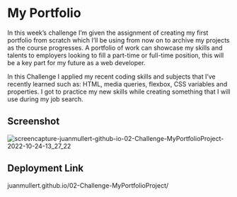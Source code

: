 # My Portfolio

In this week’s challenge I’m given the assignment of creating my first portfolio from scratch which I’ll be using from now on to archive my projects as the course progresses. A portfolio of work can showcase my skills and talents to employers looking to fill a part-time or full-time position, this will be a key part for my future as a web developer. 

In this Challenge I applied my recent coding skills and subjects that I’ve recently learned such as: HTML, media queries, flexbox, CSS variables and properties. I got to practice my new skills while creating something that I will use during my job search.

## Screenshot


![screencapture-juanmullert-github-io-02-Challenge-MyPortfolioProject-2022-10-24-13_27_22](https://user-images.githubusercontent.com/114509238/197598681-c9398060-f61c-4318-9c0a-d55439ab9727.png)

## Deployment Link 

juanmullert.github.io/02-Challenge-MyPortfolioProject/


